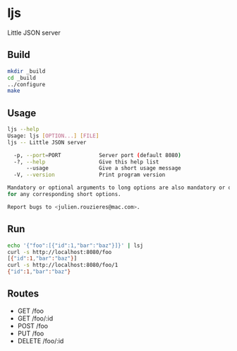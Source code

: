 # ljs
Little JSON server

## Build

```sh
mkdir _build
cd _build
../configure
make
```

## Usage

```sh
ljs --help
Usage: ljs [OPTION...] [FILE]
ljs -- Little JSON server

  -p, --port=PORT            Server port (default 8080)
  -?, --help                 Give this help list
      --usage                Give a short usage message
  -V, --version              Print program version

Mandatory or optional arguments to long options are also mandatory or optional
for any corresponding short options.

Report bugs to <julien.rouzieres@mac.com>.
```

## Run

```sh
echo '{"foo":[{"id":1,"bar":"baz"}]}' | lsj
curl -s http://localhost:8080/foo
[{"id":1,"bar":"baz"}]
curl -s http://localhost:8080/foo/1
{"id":1,"bar":"baz"}
```

## Routes

* GET /foo
* GET /foo/:id
* POST /foo
* PUT /foo
* DELETE /foo/:id
